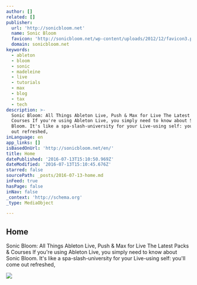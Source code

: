 ```yaml
---
author: []
related: []
publisher:
  url: 'http://sonicbloom.net'
  name: Sonic Bloom
  favicon: 'http://sonicbloom.net/wp-content/uploads/2012/12/favicon3.png'
  domain: sonicbloom.net
keywords:
  - ableton
  - bloom
  - sonic
  - madeleine
  - live
  - tutorials
  - max
  - blog
  - tax
  - tech
description: >-
  Sonic Bloom: All Things Ableton Live, Push & Max for Live The Latest Packs &
  Courses If you're using Ableton Live, you simply need to know about Sonic
  Bloom. It's like a spa-slash-university for your Live-using self: you'll come
  out refreshed,
inLanguage: en
app_links: []
isBasedOnUrl: 'http://sonicbloom.net/en/'
title: Home
datePublished: '2016-07-13T15:10:50.969Z'
dateModified: '2016-07-13T15:10:45.676Z'
starred: false
sourcePath: _posts/2016-07-13-home.md
inFeed: true
hasPage: false
inNav: false
_context: 'http://schema.org'
_type: MediaObject

---
```

<article style=""><h1>Home</h1><p>Sonic Bloom: All Things Ableton Live, Push &amp; Max for Live The Latest Packs &amp; Courses If you're using Ableton Live, you simply need to know about Sonic Bloom. It's like a spa-slash-university for your Live-using self: you'll come out refreshed,</p><img src="http://sonicbloom.net/wp-content/plugins/all-in-one-seo-pack/images/default-user-image.png" /></article>